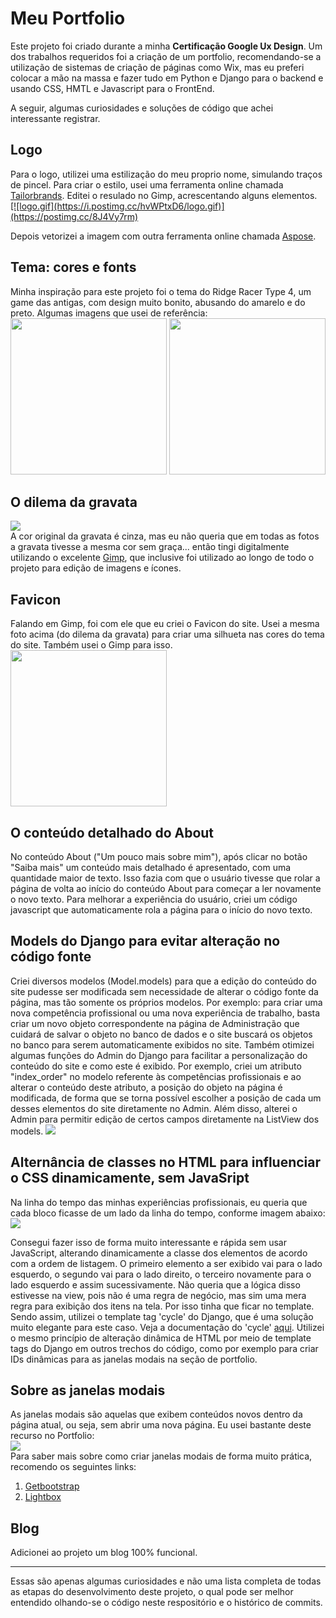 <h1>Meu Portfolio</h1>
Este projeto foi criado durante a minha <strong>Certificação Google Ux Design</strong>. Um dos trabalhos requeridos 
foi a criação de um portfolio, recomendando-se a utilização de sistemas de criação de páginas como Wix, 
mas eu preferi colocar a mão na massa e fazer tudo em Python e Django para o backend e usando CSS, HMTL e Javascript 
para o FrontEnd.

A seguir, algumas curiosidades e soluções de código que achei interessante registrar.

<h2>Logo</h2>
Para o logo, utilizei uma estilização do meu proprio nome, simulando traços de pincel. Para criar o estilo, usei uma 
ferramenta online chamada <a target="_blank" href="https://www.tailorbrands.com/">Tailorbrands</a>. Editei o resulado 
no Gimp, acrescentando alguns elementos. 
<br/>

<a target="_blank" href="https://youtu.be/XdeOzhISS34">
    [![logo.gif](https://i.postimg.cc/hvWPtxD6/logo.gif)](https://postimg.cc/8J4Vy7rm)
</a>
<br/>

Depois vetorizei a imagem com outra ferramenta online chamada
<a target="_blank" href="https://products.aspose.app/svg/pt/image-vectorization">Aspose</a>. 

<h2>Tema: cores e fonts</h2>
Minha inspiração para este projeto foi o tema do Ridge Racer Type 4, um game das antigas, com design muito bonito, 
abusando do amarelo e do preto. Algumas imagens que usei de referência:<br>
<img src="https://greenhillszone.files.wordpress.com/2016/03/gfs_13419_2_2.jpg" width="250px">
<img src="https://cdn.dribbble.com/users/335922/screenshots/14084341/media/6e960ed27b325d29e1d380f428b0244c.jpeg" width="250px">

<h2>O dilema da gravata</h2>
<a target="_blank" href="https://youtu.be/z_tYQXtl5e4"><img src="https://i.postimg.cc/Nfnw2xDr/gravata-gimp.gif"></a>
<br>
A cor original da gravata é cinza, mas eu não queria que em todas as fotos a gravata tivesse a mesma cor sem graça... 
então tingi digitalmente utilizando o excelente <a target="_blank" href="https://www.gimp.org/">Gimp</a>, que 
inclusive foi utilizado ao longo de todo o projeto para edição de imagens e ícones.

<h2>Favicon</h2>
Falando em Gimp, foi com ele que eu criei o Favicon do site. Usei a mesma foto acima (do dilema da gravata) para 
criar uma silhueta nas cores do tema do site. Também usei o Gimp para isso.
<br>
<img src="https://i.postimg.cc/Dwxrt7pM/favicon.png" width="250px">
<br>

<h2>O conteúdo detalhado do About</h2>
No conteúdo About ("Um pouco mais sobre mim"), após clicar no botão "Saiba mais" um conteúdo mais detalhado é apresentado,
com uma quantidade maior de texto. Isso fazia com que o usuário tivesse que rolar a página de volta ao início do conteúdo 
About para começar a ler novamente o novo texto. Para melhorar a experiência do usuário, criei um código javascript 
que automaticamente rola a página para o início do novo texto.

<h2>Models do Django para evitar alteração no código fonte</h2>
Criei diversos modelos (Model.models) para que a edição do conteúdo do site pudesse ser modificada sem necessidade de 
alterar o código fonte da página, mas tão somente os próprios modelos. Por exemplo: para criar uma nova competência 
profissional ou uma nova experiência de trabalho, basta criar um novo objeto correspondente na página de 
Administração que cuidará de salvar o objeto no banco de dados e o site buscará os objetos no banco para serem 
automaticamente exibidos no site. Também otimizei algumas funções do Admin do Django para facilitar a 
personalização do conteúdo do site e como este é exibido. Por exemplo, criei um atributo "index_order" no 
modelo referente às competências profissionais e ao alterar o conteúdo deste atributo, a posição do objeto na página 
é modificada, de forma que se torna possível escolher a posição de cada um desses elementos do site diretamente no 
Admin. Além disso, alterei o Admin para permitir edição de certos campos diretamente na ListView dos models.
<img src="https://i.postimg.cc/D01n3bzg/Admin-list-editable.png">
<br/>
<h2>Alternância de classes no HTML para influenciar o CSS dinamicamente, sem JavaSript</h2>
Na linha do tempo das minhas experiências profissionais, eu queria que cada bloco ficasse de um lado da linha do 
tempo, conforme imagem abaixo:<br>
<img src="https://i.postimg.cc/h42PT0y4/tragetoria-profissional.png">
<br/>

Consegui fazer isso de forma muito interessante e rápida sem usar JavaScript, alterando dinamicamente a classe dos 
elementos de acordo com a ordem de listagem. O primeiro elemento a ser exibido vai para o lado esquerdo, o 
segundo vai para o lado direito, o terceiro novamente para o lado esquerdo e assim sucessivamente. 
Não queria que a lógica disso estivesse na view, pois não é uma regra de negócio, mas sim uma mera 
regra para exibição dos itens na tela. Por isso tinha que ficar no template. Sendo assim, utilizei o template tag 
'cycle' do Django, que é uma solução muito elegante para este caso. Veja a documentação do 'cycle' 
<a target="_blank" href="https://docs.djangoproject.com/en/4.1/ref/templates/builtins/#cycle">aqui</a>.
Utilizei o mesmo princípio de alteração dinâmica de HTML por meio de template tags do Django em outros 
trechos do código, como por exemplo para criar IDs dinâmicas para as janelas modais na seção de portfolio.

<h2>Sobre as janelas modais</h2>
As janelas modais são aquelas que exibem conteúdos novos dentro da página atual, ou seja, sem abrir uma nova página. 
Eu usei bastante deste recurso no Portfolio:
<br>
<a target="_blank" href="https://www.youtube.com/watch?v=Mhuz1PnIfqU"><img src="https://i.postimg.cc/SsDbZr2M/Janelas-modais-Adobe-Express.gif"></a>

<br>
Para saber mais sobre como criar janelas modais de forma muito prática, recomendo os seguintes links:
<ol>
    <li><a href="https://getbootstrap.com/docs/4.0/components/modal/">Getbootstrap</a></li>
    <li><a href="https://lokeshdhakar.com/projects/lightbox2/#getting-started">Lightbox</a></li>
</ol>

<h2>Blog</h2>
Adicionei ao projeto um blog 100% funcional.

<hr>
Essas são apenas algumas curiosidades e não uma lista completa de todas as etapas do desenvolvimento deste projeto, 
o qual pode ser melhor entendido olhando-se o código neste respositório e o histórico de commits.

